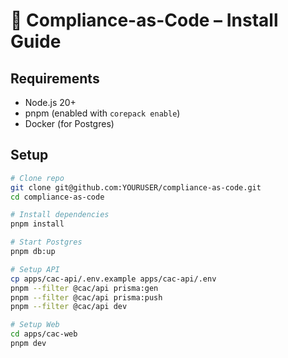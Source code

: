 # 🚀 Compliance-as-Code – Install Guide

## Requirements
- Node.js 20+
- pnpm (enabled with `corepack enable`)
- Docker (for Postgres)

## Setup
```bash
# Clone repo
git clone git@github.com:YOURUSER/compliance-as-code.git
cd compliance-as-code

# Install dependencies
pnpm install

# Start Postgres
pnpm db:up

# Setup API
cp apps/cac-api/.env.example apps/cac-api/.env
pnpm --filter @cac/api prisma:gen
pnpm --filter @cac/api prisma:push
pnpm --filter @cac/api dev

# Setup Web
cd apps/cac-web
pnpm dev
